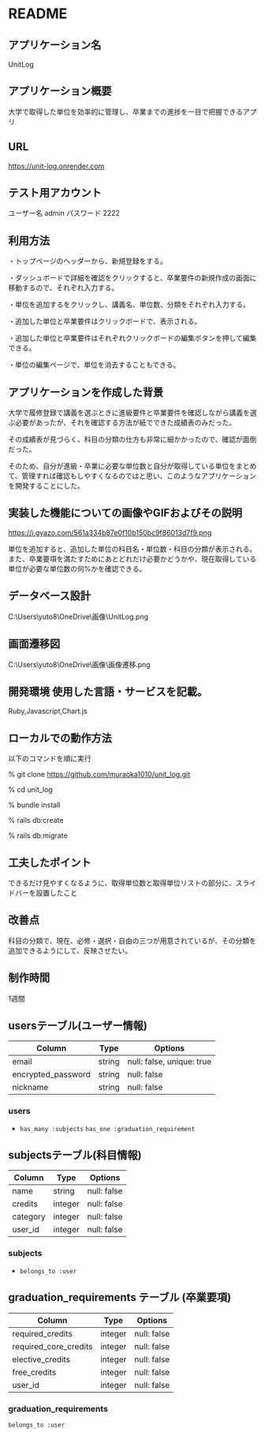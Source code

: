 # README

## アプリケーション名	
  UnitLog
## アプリケーション概要	
  大学で取得した単位を効率的に管理し、卒業までの進捗を一目で把握できるアプリ
## URL	
  https://unit-log.onrender.com
## テスト用アカウント	
  ユーザー名 admin 
  パスワード 2222
## 利用方法	
 ・トップページのヘッダーから、新規登録をする。
 
 ・ダッシュボードで詳細を確認をクリックすると、卒業要件の新規作成の画面に移動するので、それぞれ入力する。
 
 ・単位を追加するをクリックし、講義名、単位数、分類をそれぞれ入力する。
 
 ・追加した単位と卒業要件はクリックボードで、表示される。
 
 ・追加した単位と卒業要件はそれぞれクリックボードの編集ボタンを押して編集できる。
 
 ・単位の編集ページで、単位を消去することもできる。
## アプリケーションを作成した背景
  大学で履修登録で講義を選ぶときに進級要件と卒業要件を確認しながら講義を選ぶ必要があったが、それを確認する方法が紙でできた成績表のみだった。
  
  その成績表が見づらく、科目の分類の仕方も非常に細かかったので、確認が面倒だった。
  
  そのため、自分が進級・卒業に必要な単位数と自分が取得している単位をまとめて、管理すれば確認もしやすくなるのではと思い、このようなアプリケーションを開発することにした。
## 実装した機能についての画像やGIFおよびその説明
  https://i.gyazo.com/561a334b87e0f10b150bc9f86013d7f9.png
  
  単位を追加すると、追加した単位の科目名・単位数・科目の分類が表示される。また、卒業要項を満たすためにあとどれだけ必要かどうかや、現在取得している単位が必要な単位数の何%かを確認できる。
## データベース設計	
   C:\Users\yuto8\OneDrive\画像\UnitLog.png
## 画面遷移図	
   C:\Users\yuto8\OneDrive\画像\画像遷移.png
## 開発環境	使用した言語・サービスを記載。
  Ruby,Javascript,Chart.js
## ローカルでの動作方法
  以下のコマンドを順に実行
  
  % git clone https://github.com/muraoka1010/unit_log.git
  
  % cd unit_log
  
  % bundle install
  
  % rails db:create
  
  % rails db:migrate

## 工夫したポイント
  できるだけ見やすくなるように、取得単位数と取得単位リストの部分に、スライドバーを設置したこと
## 改善点	
  科目の分類で、現在、必修・選択・自由の三つが用意されているが、その分類を追加できるようにして、反映させたい。
## 制作時間
  1週間

## usersテーブル(ユーザー情報)
| Column              | Type       | Options                        |
| ------              | ---------- | ------------------------------ |
| email               | string     | null: false, unique: true      |
| encrypted_password  | string     | null: false                    |
| nickname            | string     | null: false                    |

### users
- `has_many :subjects`
`has_one :graduation_requirement`


## subjectsテーブル(科目情報)
| Column              | Type       | Options                        |
| ------              | ---------- | ------------------------------ |
| name                | string     | null: false                    |
| credits             | integer    | null: false                    |
| category            | integer    | null: false                    |
| user_id             | integer    | null: false                    |

### subjects
- `belongs_to :user`



##  graduation_requirements テーブル (卒業要項)
| Column	                 | Type	       | Options                        |
| ------                   | ----------  | ------------------------------ |
| required_credits         | integer     | null: false                    |
| required_core_credits    | integer     | null: false                    |
| elective_credits         | integer     | null: false                    |
| free_credits             | integer     | null: false                    |
| user_id                  | integer     | null: false                    |

### graduation_requirements
 `belongs_to :user`
